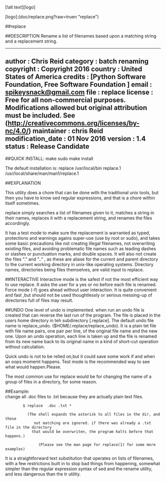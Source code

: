 [!alt text][logo]

[logo]:(doc/replace.png?raw=truen  "replace")


##replace

##DESCRIPTION
    Rename a list of filenames based upon a matching string 
    and a replacement string.


-----------------------------------------
author      : Chris Reid
category    : batch renaming
copyright   : Copyright 2016
country     : United States of America
credits     : [Python Software Foundation, Free Software Foundation ]
email       : spikeysnack@gmail.com
file        : replace
license     : Free for all non-commercial purposes. 
              Modifications allowed but original attribution must be included. 
              See (http://creativecommons.org/licenses/by-nc/4.0/)
maintainer  : chris Reid
modification_date : 01 Nov 2016
version     : 1.4
status      : Release Candidate
-----------------------------------------

##QUICK INSTALL:
      make
      sudo make install

The default installation is: 
    replace          /usr/local/bin
    replace.1        /usr/local/share/man/man1/replace.1
    

##EXPLANATION 
     
This utility does a chore that can be done with 
the traditional unix tools, but then you have to
know sed regular expressions, and that is a chore 
within itself sometimes.

replace simply searches a list of filenames given
to it, matches a string in their names, replaces it 
with a replacement string, and renames the files accordingly.

It has a test mode to make sure the replacement is warranted as typed,
protections and warnings agains super-use (use by root or sudo),
and takes some basic precautions like not creating illegal filenames,
not overwriting existing files, and avoiding problematic file names
such as leading dashes or slashes or punctuation marks, and double spaces.
It will also not create the files "." and ".." , as these are aliase for
the current and parent directory to the current working directory 
in unix-like operating systems. 
Directory names, directories being files themselves, are valid input to replace. 
  

##INTERACTIVE
Interactive mode is the safest if not the most efficient way to use replace. 
It asks the user for a yes or no before each file is renamed.
Force mode (-f) goes ahead without user interaction. 
It is quite convenient and fast ,but should not be used thoughtlessly or
serious messing-up of directories full of files may result. 

##UNDO
One level of undo is implemented.
when run an undo file is created that can reverse the last run of the program.
The file is placed in the users home directory in teh subdirectory [.replace].
The default undo file name is replace_undo. ($HOME/.replace/replace_undo).
It is a plain tet file with file name pairs, one pair per line, of
the original file name and the new one. Upon an undo operation, each
line is taken up and the file is renamed from its new name back to 
its original name in a kind of short-cut operation without calculation.
 
Quick undo is not to be relied on,but it could save some work 
if and when an oops momemt happens.
Test mode is the recommended way to see what would happen.Please.


The most common use for replace would be for changing the name of
a group of files in a directory, for some reason. 


##Example:  
	      change all .doc files to .txt because they are actually plain text files.

	        $ replace  .doc .txt *
		   
		      (The shell expands the asterisk to all files in the dir, and those 
		         not matching are ignored. if there was already a .txt file in the directory
			    that would be overwriten, the program halts before that happens.)

			       (Please see the man page for replace(1) for some more examples)

It is a straightforward text substitution that operates on lists of filenames,
with a few restrictions built in to stop bad things from happening, somewhat
simpler than the  regular expression syntax of sed and the rename utility, 
and less dangerous than the tr utility.

